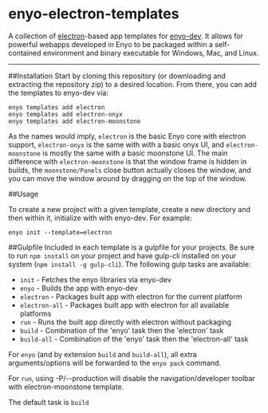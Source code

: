 # enyo-electron-templates
A collection of [electron](https://github.com/electron/electron)-based app templates for [enyo-dev](http://github.com/enyojs/enyo-dev). It allows for powerful webapps developed in Enyo to be packaged within a self-contained environment and binary executable for Windows, Mac, and Linux.

--------------------

##Installation
Start by cloning this repository (or downloading and extracting the repository zip) to a desired location. From there, you can add the templates to enyo-dev via:

```
enyo templates add electron
enyo templates add electron-onyx
enyo templates add electron-moonstone
```
As the names would imply, `electron` is the basic Enyo core with electron support, `electron-onyx` is the same with with a basic onyx UI, and `electron-moonstone` is mostly the same with a basic moonstone UI. The main difference with `electron-moonstone` is that the window frame is hidden in builds, the `moonstone/Panels` close button actually closes the window, and you can move the window around by dragging on the top of the window.

##Usage

To create a new project with a given template, create a new directory and then within it, initialize with with enyo-dev. For example:

```
enyo init --template=electron
```

##Gulpfile
Included in each template is a gulpfile for your projects. Be sure to run `npm install` on your project and have gulp-cli installed on your system (`npm install -g gulp-cli`). The following gulp tasks are available:

* `init` - Fetches the enyo libraries via enyo-dev
* `enyo` - Builds the app with enyo-dev
* `electron` - Packages built app with electron for the current platform
* `electron-all` - Packages built app with electron for all available platforms
* `run` - Runs the built app directly with electron without packaging
* `build` - Combination of the 'enyo' task then the 'electron' task
* `build-all` - Combination of the 'enyo' task then the 'electron-all' task

For `enyo` (and by extension `build` and `build-all`), all extra arguments/options will be forwarded to the `enyo pack` command.

For `run`, using -P/--production will disable the navigation/developer toolbar with electron-moonstone template.

The default task is `build`
